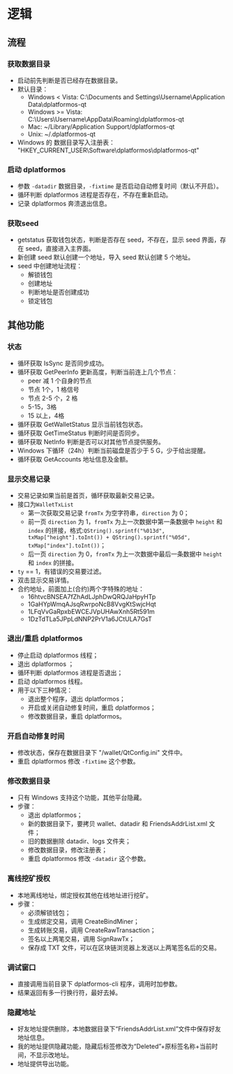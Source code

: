 # 逻辑
## 流程
### 获取数据目录
- 启动前先判断是否已经存在数据目录。
- 默认目录： 
    + Windows < Vista: C:\Documents and Settings\Username\Application Data\dplatformos-qt
    + Windows >= Vista: C:\Users\Username\AppData\Roaming\dplatformos-qt
    + Mac: ~/Library/Application Support/dplatformos-qt
    + Unix: ~/.dplatformos-qt
- Windows 的 数据目录写入注册表： "HKEY_CURRENT_USER\\Software\\dplatformos\\dplatformos-qt"

### 启动 dplatformos
- 参数 `-datadir` 数据目录，`-fixtime` 是否启动自动修复时间（默认不开启）。
- 循环判断 dplatformos 进程是否存在，不存在重新启动。
- 记录 dplatformos 奔溃退出信息。

### 获取seed
- getstatus 获取钱包状态，判断是否存在 seed，不存在，显示 seed 界面，存在 seed，直接进入主界面。
- 新创建 seed 默认创建一个地址，导入 seed 默认创建 5 个地址。
- seed 中创建地址流程：
    + 解锁钱包
    + 创建地址
    + 判断地址是否创建成功
    + 锁定钱包

## 其他功能
### 状态
- 循环获取 IsSync 是否同步成功。
- 循环获取 GetPeerInfo 更新高度，判断当前连上几个节点：
    + peer 减 1 个自身的节点
    + 节点 1个，1 格信号
    + 节点 2-5 个，2 格
    + 5-15，3格
    + 15 以上，4格
- 循环获取 GetWalletStatus 显示当前钱包状态。
- 循环获取 GetTimeStatus 判断时间是否同步。
- 循环获取 NetInfo 判断是否可以对其他节点提供服务。
- Windows 下循环（24h）判断当前磁盘是否少于 5 G，少于给出提醒。
- 循环获取 GetAccounts 地址信息及金额。

### 显示交易记录
- 交易记录如果当前是首页，循环获取最新交易记录。
- 接口为`WalletTxList`
    + 第一次获取交易记录 `fromTx` 为空字符串，`direction` 为 0；
    + 前一页 `direction` 为 1，`fromTx` 为上一次数据中第一条数据中 `height` 和 `index` 的拼接，格式:`QString().sprintf("%013d", txMap["height"].toInt()) + QString().sprintf("%05d", txMap["index"].toInt())`；
    + 后一页 `direction` 为 0，`fromTx` 为上一次数据中最后一条数据中 `height` 和 `index` 的拼接。
- `ty` == 1，有错误的交易要过滤。
- 双击显示交易详情。
- 合约地址，前面加上(合约)两个字特殊的地址：
    + 16htvcBNSEA7fZhAdLJphDwQRQJaHpyHTp
    + 1GaHYpWmqAJsqRwrpoNcB8VvgKtSwjcHqt
    + 1LFqVvGaRpxbEWCEJVpUHAwXnh5Rt591m
    + 1DzTdTLa5JPpLdNNP2PrV1a6JCtULA7GsT 

### 退出/重启 dplatformos
- 停止启动 dplatformos 线程；
- 退出 dplatformos ；
- 循环判断 dplatformos 进程是否退出；
- 启动 dplatformos 线程。
- 用于以下三种情况：
    + 退出整个程序，退出 dplatformos；
    + 开启或关闭自动修复时间，重启 dplatformos；
    + 修改数据目录，重启 dplatformos。

### 开启自动修复时间
- 修改状态，保存在数据目录下 "/wallet/QtConfig.ini" 文件中。
- 重启 dplatformos 修改 `-fixtime` 这个参数。

### 修改数据目录
- 只有 Windows 支持这个功能，其他平台隐藏。
- 步骤：
    - 退出 dplatformos；
    - 新的数据目录下，要拷贝 wallet、datadir 和 FriendsAddrList.xml 文件；
    - 旧的数据删除 datadir、logs 文件夹；
    - 修改数据目录，修改注册表；
    - 重启 dplatformos 修改 `-datadir` 这个参数。

### 离线挖矿授权
- 本地离线地址，绑定授权其他在线地址进行挖矿。
- 步骤：
    - 必须解锁钱包；
    - 生成绑定交易，调用 CreateBindMiner；
    - 生成转账交易，调用 CreateRawTransaction；
    - 签名以上两笔交易，调用 SignRawTx；
    - 保存成 TXT 文件，可以在区块链浏览器上发送以上两笔签名后的交易。

### 调试窗口
- 直接调用当前目录下 dplatformos-cli 程序，调用时加参数。
- 结果返回有多一行换行符，最好去掉。

### 隐藏地址
- 好友地址提供删除，本地数据目录下“FriendsAddrList.xml”文件中保存好友地址信息。
- 我的地址提供隐藏功能，隐藏后标签修改为“Deleted”+原标签名称+当前时间，不显示改地址。
- 地址提供导出功能。
